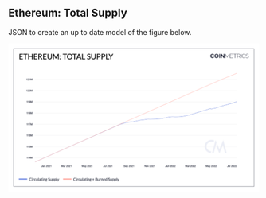 ## Ethereum: Total Supply

JSON to create an up to date model of the figure below. 

![ETH](./Ethereum_Total_Supply-recent.png)